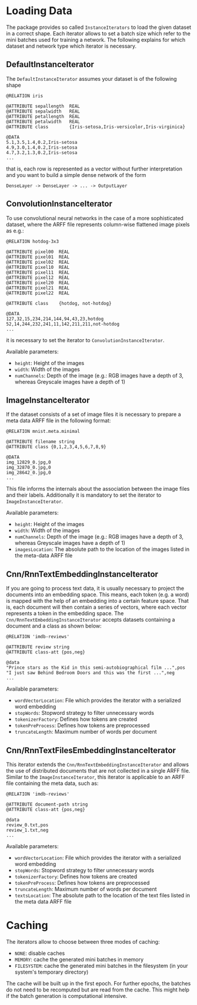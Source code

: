 # Loading Data

The package provides so called `InstanceIterators` to load the given dataset in a correct shape. Each iterator allows to set a batch size which refer to the mini batches used for training a network. The following explains for which dataset and network type which iterator is necessary.

## DefaultInstanceIterator
The `DefaultInstanceIterator` assumes your dataset is of the following shape
```
@RELATION iris

@ATTRIBUTE sepallength  REAL
@ATTRIBUTE sepalwidth   REAL
@ATTRIBUTE petallength  REAL
@ATTRIBUTE petalwidth   REAL
@ATTRIBUTE class        {Iris-setosa,Iris-versicolor,Iris-virginica}

@DATA
5.1,3.5,1.4,0.2,Iris-setosa
4.9,3.0,1.4,0.2,Iris-setosa
4.7,3.2,1.3,0.2,Iris-setosa
...
```
that is, each row is represented as a vector without further interpretation
and you want to build a simple dense network of the form
``` 
DenseLayer -> DenseLayer -> ... -> OutputLayer
```

## ConvolutionInstanceIterator
To use convolutional neural networks in the case of a more sophisticated dataset, where the ARFF file represents column-wise flattened image pixels as e.g.:
```
@RELATION hotdog-3x3

@ATTRIBUTE pixel00  REAL
@ATTRIBUTE pixel01  REAL
@ATTRIBUTE pixel02  REAL
@ATTRIBUTE pixel10  REAL
@ATTRIBUTE pixel11  REAL
@ATTRIBUTE pixel12  REAL
@ATTRIBUTE pixel20  REAL
@ATTRIBUTE pixel21  REAL
@ATTRIBUTE pixel22  REAL

@ATTRIBUTE class    {hotdog, not-hotdog}

@DATA
127,32,15,234,214,144,94,43,23,hotdog
52,14,244,232,241,11,142,211,211,not-hotdog
...
```
it is necessary to set the iterator to `ConvolutionInstanceIterator`. 

Available parameters:

- `height`: Height of the images
- `width`: Width of the images
- `numChannels`: Depth of the image (e.g.: RGB images have a depth of 3, whereas Greyscale images have a depth of 1)

## ImageInstanceIterator
If the dataset consists of a set of image files it is necessary to prepare a meta data ARFF file in the following format:
```
@RELATION mnist.meta.minimal

@ATTRIBUTE filename string
@ATTRIBUTE class {0,1,2,3,4,5,6,7,8,9}

@DATA
img_12829_0.jpg,0
img_32870_0.jpg,0
img_28642_0.jpg,0
...
```
This file informs the internals about the association between the image files and their labels. Additionally it is mandatory to set the iterator to `ImageInstanceIterator`. 

Available parameters:

- `height`: Height of the images
- `width`: Width of the images
- `numChannels`: Depth of the image (e.g.: RGB images have a depth of 3, whereas Greyscale images have a depth of 1)
- `imagesLocation`: The absolute path to the location of the images listed in the meta-data ARFF file

## Cnn/RnnTextEmbeddingInstanceIterator
If you are going to process text data, it is usually necessary to project the documents into an embedding space. This means, each token (e.g. a word) is mapped with the help of an embedding into a certain feature space. That is, each document will then contain a series of vectors, where each vector represents a token in the embedding space. The `Cnn/RnnTextEmbeddingInstanceIterator` accepts datasets containing a document and a class as shown below:
```
@RELATION 'imdb-reviews'

@ATTRIBUTE review string
@ATTRIBUTE class-att {pos,neg}

@data
"Prince stars as the Kid in this semi-autobiographical film ...",pos
"I just saw Behind Bedroom Doors and this was the first ...",neg
...
```
Available parameters:

- `wordVectorLocation`: File which provides the iterator with a serialized word embedding
- `stopWords`: Stopword strategy to filter unnecessary words
- `tokenizerFactory`: Defines how tokens are created
- `tokenPreProcess`: Defines how tokens are preprocessed
- `truncateLength`: Maximum number of words per document


## Cnn/RnnTextFilesEmbeddingInstanceIterator
This iterator extends the `Cnn/RnnTextEmbeddingInstanceIterator` and allows the use of distributed documents that are not collected in a single ARFF file. Similar to the `ImageInstanceIterator`, this iterator is applicable to an ARFF file containing the meta data, such as:
```
@RELATION 'imdb-reviews'

@ATTRIBUTE document-path string
@ATTRIBUTE class-att {pos,neg}

@data
review_0.txt,pos
review_1.txt,neg
...
```
Available parameters:

- `wordVectorLocation`: File which provides the iterator with a serialized word embedding
- `stopWords`: Stopword strategy to filter unnecessary words
- `tokenizerFactory`: Defines how tokens are created
- `tokenPreProcess`: Defines how tokens are preprocessed
- `truncateLength`: Maximum number of words per document
- `textsLocation`: The absolute path to the location of the text files listed in the meta data ARFF file



# Caching

The iterators allow to choose between three modes of caching:

- `NONE`: disable caches
- `MEMORY`: cache the generated mini batches in memory
- `FILESYSTEM`: cache the generated mini batches in the filesystem (in your system's temporary directory)

The cache will be built up in the first epoch. For further epochs, the batches do not need to be recomputed but are read from the cache. This might help if the batch generation is computational intensive.